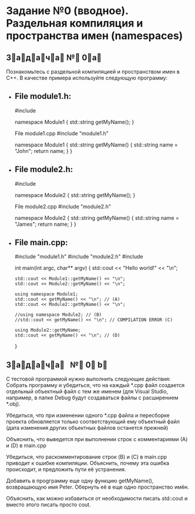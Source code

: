 # Задание №0 (вводное). Раздельная компиляция и пространства имен (namespaces)


## З⃣а⃣д⃣а⃣ч⃣а⃣            №⃣ 0⃣а⃣


Познакомьтесь с раздельной компиляцией и пространством имен в C++. 
В качестве примера используйте следующую программу:

* ## File module1.h:

    #include <string>

    namespace Module1
    {
      std::string getMyName();
    }

    File module1.cpp
    #include "module1.h"

    namespace Module1
    {
      std::string getMyName()
      {
        std::string name = "John";
        return name;
      }
    }

*  ## File module2.h:

    #include <string>

    namespace Module2
    {
      std::string getMyName();
    }

    File module2.cpp
    #include "module2.h"

    namespace Module2
    {
      std::string getMyName()
      {
        std::string name = "James";
        return name;
      }
    }

* ## File main.cpp:
    
    #include "module1.h"
    #include "module2.h"
    #include <iostream>

    int main(int argc, char** argv)
    {
      std::cout <<  "Hello world!" << "\n";

      std::cout << Module1::getMyName() << "\n";
      std::cout << Module2::getMyName() << "\n";

      using namespace Module1;
      std::cout << getMyName() << "\n"; // (A)
      std::cout << Module2::getMyName() << "\n";

      //using namespace Module2; // (B)
      //std::cout << getMyName() << "\n"; // COMPILATION ERROR (C)

      using Module2::getMyName;
      std::cout << getMyName() << "\n"; // (D)
    }
    
##  З⃣а⃣д⃣а⃣ч⃣а⃣     №⃣ 0⃣ b⃣
    
С тестовой программой нужно выполнить следующие действия:
Собрать программу и убедиться, что на каждый *.cpp файл создается отдельный объектный файл с тем же именем (для Visual Studio, например, в папке Debug будут создаваться файлы с расширением *.obj). 

Убедиться, что при изменении одного *.cpp файла и пересборке проекта обновляется только соответствующий ему объектный файл (дата изменения других объектных файлов останется прежней)

Объяснить, что выведется при выполнении строк с комментариями (А) и (D) в main.cpp

Убедиться, что раскомментирование строк (B) и (C) в main.cpp приводит к ошибке компиляции. Объяснить, почему эта ошибка происходит, и предложить пути её устранения.

Добавить в проgграмму еще одну функцию getMyName(), возвращающую имя Peter. Обернуть её в еще одно пространство имён.

Объяснить, как можно избавиться от необходимости писать std::cout и вместо этого писать просто cout.

